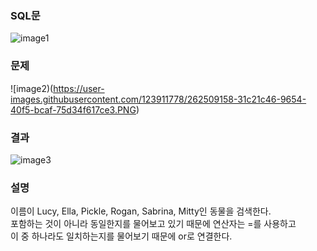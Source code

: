 ### SQL문
![image1](https://user-images.githubusercontent.com/123911778/262509161-d3fa0c7d-83e5-4a06-a3ec-96bbf9981b23.PNG)

### 문제  
![image2)(https://user-images.githubusercontent.com/123911778/262509158-31c21c46-9654-40f5-bcaf-75d34f617ce3.PNG)

### 결과
![image3](https://user-images.githubusercontent.com/123911778/262509162-1eaefabe-b233-4658-aa19-7336b8dfe01f.PNG)

### 설명
이름이 Lucy, Ella, Pickle, Rogan, Sabrina, Mitty인 동물을 검색한다.            
포함하는 것이 아니라 동일한지를 물어보고 있기 때문에 연산자는 =를 사용하고      
이 중 하나라도 일치하는지를 물어보기 때문에 or로 연결한다.          

